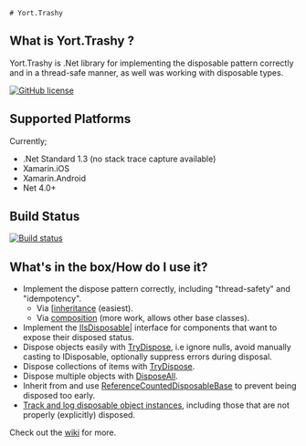     # Yort.Trashy

## What is Yort.Trashy ?
Yort.Trashy is .Net library for implementing the disposable pattern correctly and in a thread-safe manner, as well was working with disposable types.

[![GitHub license](https://img.shields.io/github/license/mashape/apistatus.svg)](https://github.com/Yortw/Yort.Trashy/blob/master/LICENSE.md) 


## Supported Platforms
Currently;

* .Net Standard 1.3 (no stack trace capture available)
* Xamarin.iOS
* Xamarin.Android
* Net 4.0+

## Build Status
[![Build status](https://ci.appveyor.com/api/projects/status/8jw3sdsikltac4yr?svg=true)](https://ci.appveyor.com/project/Yortw/yort-trashy)

## What's in the box/How do I use it?

* Implement the dispose pattern correctly, including "thread-safety" and "idempotency".
    * Via [[inheritance](https://github.com/Yortw/Yort.Trashy/wiki/Implement-IDisposable-via-Inheritance) (easiest).
    * Via [composition](https://github.com/Yortw/Yort.Trashy/wiki/Implement-IDisposable-via-Composition) (more work, allows other base classes).
* Implement the [IIsDisposable|](https://github.com/Yortw/Yort.Trashy/wiki/IIsDisposable) interface for components that want to expose their disposed status.
* Dispose objects easily with [TryDispose](https://github.com/Yortw/Yort.Trashy/wiki/TryDispose), i.e ignore nulls, avoid manually casting to IDisposable, optionally suppress errors during disposal.
* Dispose collections of items with [TryDispose](https://github.com/Yortw/Yort.Trashy/wiki/TryDispose).
* Dispose multiple objects with [DisposeAll](https://github.com/Yortw/Yort.Trashy/wiki/DisposeAll).
* Inherit from and use [ReferenceCountedDisposableBase](https://github.com/Yortw/Yort.Trashy/wiki/ReferenceCountedDisposableBase) to prevent being disposed too early.
* [Track and log disposable object instances](https://github.com/Yortw/Yort.Trashy/wiki/Track-and-log-disposable-object-instances), including those that are not properly (explicitly) disposed.


Check out the [wiki](https://github.com/Yortw/Yort.Trashy/wiki) for more.
